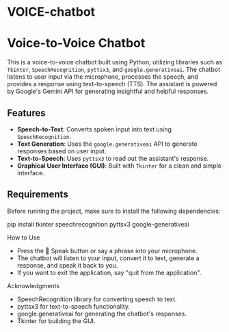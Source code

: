 # VOICE-chatbot
# Voice-to-Voice Chatbot

This is a voice-to-voice chatbot built using Python, utilizing libraries such as `Tkinter`, `SpeechRecognition`, `pyttsx3`, and `google.generativeai`. The chatbot listens to user input via the microphone, processes the speech, and provides a response using text-to-speech (TTS). The assistant is powered by Google's Gemini API for generating insightful and helpful responses.

## Features
- **Speech-to-Text**: Converts spoken input into text using `SpeechRecognition`.
- **Text Generation**: Uses the `google.generativeai` API to generate responses based on user input.
- **Text-to-Speech**: Uses `pyttsx3` to read out the assistant's response.
- **Graphical User Interface (GUI)**: Built with `Tkinter` for a clean and simple interface.

## Requirements
Before running the project, make sure to install the following dependencies:

pip install tkinter speechrecognition pyttsx3 google-generativeai

How to Use
- Press the 🎤 Speak button or say a phrase into your microphone.
- The chatbot will listen to your input, convert it to text, generate a response, and speak it back to you.
- If you want to exit the application, say "quit from the application".

Acknowledgments
- SpeechRecognition library for converting speech to text.
- pyttsx3 for text-to-speech functionality.
- google.generativeai for generating the chatbot's responses.
- Tkinter for building the GUI.
